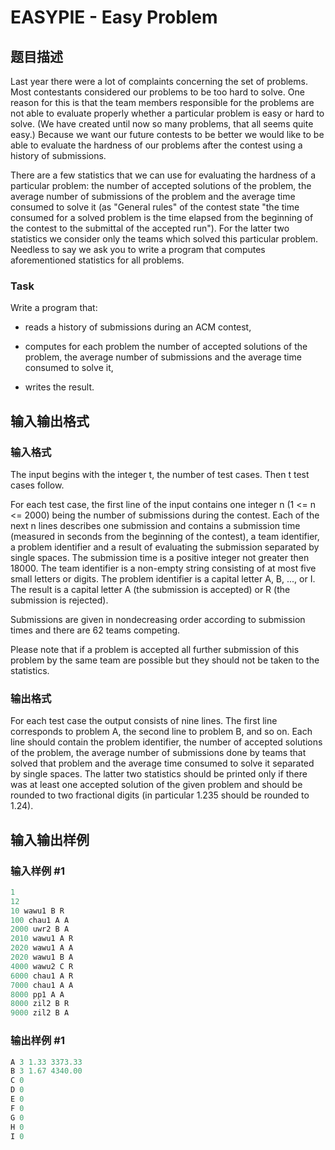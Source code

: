 # EASYPIE - Easy Problem

## 题目描述

 Last year there were a lot of complaints concerning the set of problems. Most contestants considered our problems to be too hard to solve. One reason for this is that the team members responsible for the problems are not able to evaluate properly whether a particular problem is easy or hard to solve. (We have created until now so many problems, that all seems quite easy.) Because we want our future contests to be better we would like to be able to evaluate the hardness of our problems after the contest using a history of submissions.

There are a few statistics that we can use for evaluating the hardness of a particular problem: the number of accepted solutions of the problem, the average number of submissions of the problem and the average time consumed to solve it (as "General rules" of the contest state "the time consumed for a solved problem is the time elapsed from the beginning of the contest to the submittal of the accepted run"). For the latter two statistics we consider only the teams which solved this particular problem. Needless to say we ask you to write a program that computes aforementioned statistics for all problems.

### Task

Write a program that:

- reads a history of submissions during an ACM contest,

- computes for each problem the number of accepted solutions of the problem, the average number of submissions and the average time consumed to solve it,

- writes the result.

## 输入输出格式

### 输入格式

 The input begins with the integer t, the number of test cases. Then t test cases follow.

For each test case, the first line of the input contains one integer n (1 <= n <= 2000) being the number of submissions during the contest. Each of the next n lines describes one submission and contains a submission time (measured in seconds from the beginning of the contest), a team identifier, a problem identifier and a result of evaluating the submission separated by single spaces. The submission time is a positive integer not greater then 18000. The team identifier is a non-empty string consisting of at most five small letters or digits. The problem identifier is a capital letter A, B, ..., or I. The result is a capital letter A (the submission is accepted) or R (the submission is rejected).

Submissions are given in nondecreasing order according to submission times and there are 62 teams competing.

Please note that if a problem is accepted all further submission of this problem by the same team are possible but they should not be taken to the statistics.

### 输出格式

 For each test case the output consists of nine lines. The first line corresponds to problem A, the second line to problem B, and so on. Each line should contain the problem identifier, the number of accepted solutions of the problem, the average number of submissions done by teams that solved that problem and the average time consumed to solve it separated by single spaces. The latter two statistics should be printed only if there was at least one accepted solution of the given problem and should be rounded to two fractional digits (in particular 1.235 should be rounded to 1.24).

## 输入输出样例

### 输入样例 #1

```cpp
1
12 
10 wawu1 B R 
100 chau1 A A 
2000 uwr2 B A 
2010 wawu1 A R 
2020 wawu1 A A 
2020 wawu1 B A 
4000 wawu2 C R 
6000 chau1 A R 
7000 chau1 A A 
8000 pp1 A A 
8000 zil2 B R 
9000 zil2 B A
```


### 输出样例 #1

```cpp
A 3 1.33 3373.33 
B 3 1.67 4340.00 
C 0 
D 0 
E 0 
F 0 
G 0 
H 0 
I 0
```


